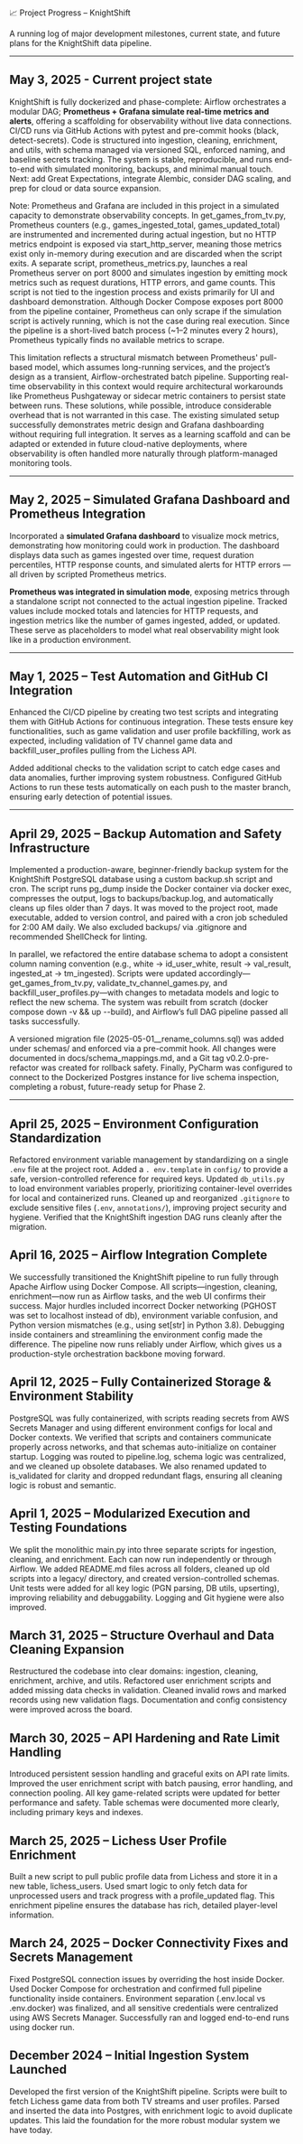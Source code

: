 📈 Project Progress – KnightShift

A running log of major development milestones, current state, and future plans for the KnightShift data pipeline.
         
---------------------------------
## May 3, 2025 - Current project state

KnightShift is fully dockerized and phase-complete: Airflow orchestrates a modular DAG; **Prometheus + Grafana simulate real-time metrics and alerts**, offering a scaffolding for observability without live data connections. CI/CD runs via GitHub Actions with pytest and pre-commit hooks (black, detect-secrets). Code is structured into ingestion, cleaning, enrichment, and utils, with schema managed via versioned SQL, enforced naming, and baseline secrets tracking. The system is stable, reproducible, and runs end-to-end with simulated monitoring, backups, and minimal manual touch. Next: add Great Expectations, integrate Alembic, consider DAG scaling, and prep for cloud or data source expansion.

Note: Prometheus and Grafana are included in this project in a simulated capacity to demonstrate observability 
concepts. In get_games_from_tv.py, Prometheus counters (e.g., games_ingested_total, games_updated_total) are instrumented and incremented during actual ingestion, but no HTTP metrics endpoint is exposed via start_http_server, meaning those metrics exist only in-memory during execution and are discarded when the script exits. A separate script, prometheus_metrics.py, launches a real Prometheus server on port 8000 and simulates ingestion by emitting mock metrics such as request durations, HTTP errors, and game counts. This script is not tied to the ingestion process and exists primarily for UI and dashboard demonstration. Although Docker Compose exposes port 8000 from the pipeline container, Prometheus can only scrape if the simulation script is actively running, which is not the case during real execution. Since the pipeline is a short-lived batch process (~1–2 minutes every 2 hours), Prometheus typically finds no available metrics to scrape.

This limitation reflects a structural mismatch between Prometheus' pull-based model, which assumes long-running services, and the project’s design as a transient, Airflow-orchestrated batch pipeline. Supporting real-time observability in this context would require architectural workarounds like Prometheus Pushgateway or sidecar metric containers to persist state between runs. These solutions, while possible, introduce considerable overhead that is not warranted in this case. The existing simulated setup successfully demonstrates metric design and Grafana dashboarding without requiring full integration. It serves as a learning scaffold and can be adapted or extended in future cloud-native deployments, where observability is often handled more naturally through platform-managed monitoring tools.

--------------------------------- 

## May 2, 2025 – Simulated Grafana Dashboard and Prometheus Integration

Incorporated a **simulated Grafana dashboard** to visualize mock metrics, demonstrating how monitoring could work in production. The dashboard displays data such as games ingested over time, request duration percentiles, HTTP response counts, and simulated alerts for HTTP errors — all driven by scripted Prometheus metrics.

**Prometheus was integrated in simulation mode**, exposing metrics through a standalone script not connected to the actual ingestion pipeline. Tracked values include mocked totals and latencies for HTTP requests, and ingestion metrics like the number of games ingested, added, or updated. These serve as placeholders to model what real observability might look like in a production environment.
         
---------------------------------    

## May 1, 2025 – Test Automation and GitHub CI Integration
Enhanced the CI/CD pipeline by creating two test scripts and integrating them with GitHub Actions for continuous integration. These tests ensure key functionalities, such as game validation and user profile backfilling, work as expected, including validation of TV channel game data and backfill_user_profiles pulling from the Lichess API.

Added additional checks to the validation script to catch edge cases and data anomalies, further improving system robustness. Configured GitHub Actions to run these tests automatically on each push to the master branch, ensuring early detection of potential issues.

---------------------------------    

## April 29, 2025 – Backup Automation and Safety Infrastructure

Implemented a production-aware, beginner-friendly backup system for the KnightShift PostgreSQL database using a 
custom backup.sh script and cron. The script runs pg_dump inside the Docker container via docker exec, compresses the output, logs to backups/backup.log, and automatically cleans up files older than 7 days. It was moved to the project root, made executable, added to version control, and paired with a cron job scheduled for 2:00 AM daily. We also excluded backups/ via .gitignore and recommended ShellCheck for linting.

In parallel, we refactored the entire database schema to adopt a consistent column naming convention (e.g., white → id_user_white, result → val_result, ingested_at → tm_ingested). Scripts were updated accordingly—get_games_from_tv.py, validate_tv_channel_games.py, and backfill_user_profiles.py—with changes to metadata models and logic to reflect the new schema. The system was rebuilt from scratch (docker compose down -v && up --build), and Airflow’s full DAG pipeline passed all tasks successfully.

A versioned migration file (2025-05-01__rename_columns.sql) was added under schemas/ and enforced via a pre-commit hook. All changes were documented in docs/schema_mappings.md, and a Git tag v0.2.0-pre-refactor was created for rollback safety. Finally, PyCharm was configured to connect to the Dockerized Postgres instance for live schema inspection, completing a robust, future-ready setup for Phase 2.

---------------------------------
                          
## April 25, 2025 – Environment Configuration Standardization

Refactored environment variable management by standardizing on a single `.env` file at the project root. Added a `.
env.template` in `config/` to provide a safe, version-controlled reference for required keys. Updated `db_utils.py` 
to load environment variables properly, prioritizing container-level overrides for local and containerized runs. Cleaned up and reorganized `.gitignore` to exclude sensitive files (`.env`, `annotations/`), improving project security and hygiene. Verified that the KnightShift ingestion DAG runs cleanly after the migration.

## April 16, 2025 – Airflow Integration Complete

We successfully transitioned the KnightShift pipeline to run fully through Apache Airflow using Docker Compose. All scripts—ingestion, cleaning, enrichment—now run as Airflow tasks, and the web UI confirms their success. Major hurdles included incorrect Docker networking (PGHOST was set to localhost instead of db), environment variable confusion, and Python version mismatches (e.g., using set[str] in Python 3.8). Debugging inside containers and streamlining the environment config made the difference. The pipeline now runs reliably under Airflow, which gives us a production-style orchestration backbone moving forward.

## April 12, 2025 – Fully Containerized Storage & Environment Stability

PostgreSQL was fully containerized, with scripts reading secrets from AWS Secrets Manager and using different environment configs for local and Docker contexts. We verified that scripts and containers communicate properly across networks, and that schemas auto-initialize on container startup. Logging was routed to pipeline.log, schema logic was centralized, and we cleaned up obsolete databases. We also renamed updated to is_validated for clarity and dropped redundant flags, ensuring all cleaning logic is robust and semantic.

## April 1, 2025 – Modularized Execution and Testing Foundations

We split the monolithic main.py into three separate scripts for ingestion, cleaning, and enrichment. Each can now run independently or through Airflow. We added README.md files across all folders, cleaned up old scripts into a legacy/ directory, and created version-controlled schemas. Unit tests were added for all key logic (PGN parsing, DB utils, upserting), improving reliability and debuggability. Logging and Git hygiene were also improved.

## March 31, 2025 – Structure Overhaul and Data Cleaning Expansion

Restructured the codebase into clear domains: ingestion, cleaning, enrichment, archive, and utils. Refactored user enrichment scripts and added missing data checks in validation. Cleaned invalid rows and marked records using new validation flags. Documentation and config consistency were improved across the board.

## March 30, 2025 – API Hardening and Rate Limit Handling

Introduced persistent session handling and graceful exits on API rate limits. Improved the user enrichment script with batch pausing, error handling, and connection pooling. All key game-related scripts were updated for better performance and safety. Table schemas were documented more clearly, including primary keys and indexes.

## March 25, 2025 – Lichess User Profile Enrichment

Built a new script to pull public profile data from Lichess and store it in a new table, lichess_users. Used smart logic to only fetch data for unprocessed users and track progress with a profile_updated flag. This enrichment pipeline ensures the database has rich, detailed player-level information.

## March 24, 2025 – Docker Connectivity Fixes and Secrets Management

Fixed PostgreSQL connection issues by overriding the host inside Docker. Used Docker Compose for orchestration and confirmed full pipeline functionality inside containers. Environment separation (.env.local vs .env.docker) was finalized, and all sensitive credentials were centralized using AWS Secrets Manager. Successfully ran and logged end-to-end runs using docker run.

## December 2024 – Initial Ingestion System Launched

Developed the first version of the KnightShift pipeline. Scripts were built to fetch Lichess game data from both TV streams and user profiles. Parsed and inserted the data into Postgres, with enrichment logic to avoid duplicate updates. This laid the foundation for the more robust modular system we have today.
